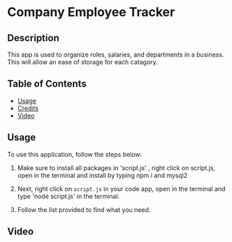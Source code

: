 # Company Employee Tracker

## Description

This app is used to organize roles, salaries, and departments in a business. This will allow an ease of storage for each catagory.

## Table of Contents

- [Usage](#usage)
- [Credits](#credits)
- [Video](#video)
## Usage

To use this application, follow the steps below:
1. Make sure to install all packages in 'script.js' , right click on script.js, open in the terminal and install by typing npm i and mysql2

2. Next, right click on `script.js` in your code app, open in the terminal and type 'node script.js' in the terminal.


3. Follow the list provided to find what you need.

## Video

